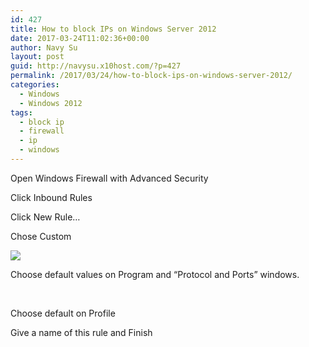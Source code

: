 ```yaml
---
id: 427
title: How to block IPs on Windows Server 2012
date: 2017-03-24T11:02:36+00:00
author: Navy Su
layout: post
guid: http://navysu.x10host.com/?p=427
permalink: /2017/03/24/how-to-block-ips-on-windows-server-2012/
categories:
  - Windows
  - Windows 2012
tags:
  - block ip
  - firewall
  - ip
  - windows
---
```

Open Windows Firewall with Advanced Security

Click Inbound Rules

Click New Rule&#8230;

Chose Custom

<img class="alignnone wp-image-428 size-full" src="https://i0.wp.com/navysu.x10host.com/wp-content/uploads/2017/03/fw-01.png?fit=724%2C586" srcset="https://i0.wp.com/navysu.x10host.com/wp-content/uploads/2017/03/fw-01.png?w=724 724w, https://i0.wp.com/navysu.x10host.com/wp-content/uploads/2017/03/fw-01.png?resize=300%2C243 300w" sizes="(max-width: 709px) 85vw, (max-width: 909px) 67vw, (max-width: 984px) 61vw, (max-width: 1362px) 45vw, 600px" data-recalc-dims="1" />

Choose default values on Program and &#8220;Protocol and Ports&#8221; windows.

<img class="alignnone size-full wp-image-429" src="https://i2.wp.com/navysu.x10host.com/wp-content/uploads/2017/03/fw-02.png?fit=725%2C583" alt="" srcset="https://i2.wp.com/navysu.x10host.com/wp-content/uploads/2017/03/fw-02.png?w=725 725w, https://i2.wp.com/navysu.x10host.com/wp-content/uploads/2017/03/fw-02.png?resize=300%2C241 300w" sizes="(max-width: 709px) 85vw, (max-width: 909px) 67vw, (max-width: 984px) 61vw, (max-width: 1362px) 45vw, 600px" data-recalc-dims="1" />

<img class="alignnone size-full wp-image-430" src="https://i2.wp.com/navysu.x10host.com/wp-content/uploads/2017/03/fw-03.png?fit=721%2C584" alt="" srcset="https://i2.wp.com/navysu.x10host.com/wp-content/uploads/2017/03/fw-03.png?w=721 721w, https://i2.wp.com/navysu.x10host.com/wp-content/uploads/2017/03/fw-03.png?resize=300%2C243 300w" sizes="(max-width: 709px) 85vw, (max-width: 909px) 67vw, (max-width: 984px) 61vw, (max-width: 1362px) 45vw, 600px" data-recalc-dims="1" />

Choose default on Profile

Give a name of this rule and Finish